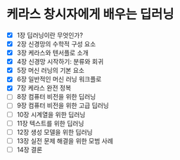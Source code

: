 # 케라스 창시자에게 배우는 딥러닝

- [X] 1장 딥러닝이란 무엇인가?
- [X] 2장 신경망의 수학적 구성 요소
- [X] 3장 케라스와 텐서플로 소개
- [X] 4장 신경망 시작하기: 분류와 회귀
- [X] 5장 머신 러닝의 기본 요소
- [X] 6장 일반적인 머신 러닝 워크플로
- [X] 7장 케라스 완전 정복
- [ ] 8장 컴퓨터 비전을 위한 딥러닝
- [ ] 9장 컴퓨터 비전을 위한 고급 딥러닝
- [ ] 10장 시계열을 위한 딥러닝
- [ ] 11장 텍스트를 위한 딥러닝
- [ ] 12장 생성 모델을 위한 딥러닝
- [ ] 13장 실전 문제 해결을 위한 모범 사례
- [ ] 14장 결론
